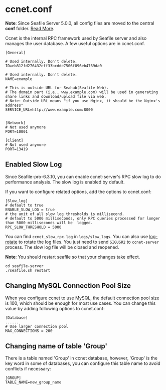 # ccnet.conf

**Note**: Since Seafile Server 5.0.0, all config files are moved to the central **conf** folder. [Read More](../deploy/new_directory_layout_5_0_0.md).

Ccnet is the internal RPC framework used by Seafile server and also manages the user database. A few useful options are in ccnet.conf.

```
[General]

# Used internally. Don't delete.
ID=eb812fd276432eff33bcdde7506f896eb4769da0

# Used internally. Don't delete.
NAME=example

# This is outside URL for Seahub(Seafile Web). 
# The domain part (i.e., www.example.com) will be used in generating share links and download/upload file via web.
# Note: Outside URL means "if you use Nginx, it should be the Nginx's address"
SERVICE_URL=http://www.example.com:8000


[Network]
# Not used anymore
PORT=10001

[Client]
# Not used anymore
PORT=13419

```

## Enabled Slow Log

Since Seafile-pro-6.3.10, you can enable ccnet-server's RPC slow log to do performance analysis. The slow log is enabled by default.

If you want to configure related options, add the options to ccnet.conf:

```
[Slow_log]
# default to true
ENABLE_SLOW_LOG = true
# the unit of all slow log thresholds is millisecond.
# default to 5000 milliseconds, only RPC queries processed for longer than 5000 milliseconds will be  logged.
RPC_SLOW_THRESHOLD = 5000

```

You can find `ccnet_slow_rpc.log` in `logs/slow_logs`. You can also use [log-rotate](../deploy/using_logrotate.md) to rotate the log files. You just need to send `SIGUSR2` to `ccnet-server` process. The slow log file will be closed and reopened.

**Note**: You should restart seafile so that your changes take effect.

```
cd seafile-server
./seafile.sh restart

```

## Changing MySQL Connection Pool Size

When you configure ccnet to use MySQL, the default connection pool size is 100, which should be enough for most use cases. You can change this value by adding following options to ccnet.conf:

```
[Database]
......
# Use larger connection pool
MAX_CONNECTIONS = 200

```

## Changing name of table 'Group'

There is a table named 'Group' in ccnet database, however, 'Group' is the key word in some of databases, you can configure this table name to avoid conflicts if necessary:

```
[GROUP]
TABLE_NAME=new_group_name

```

